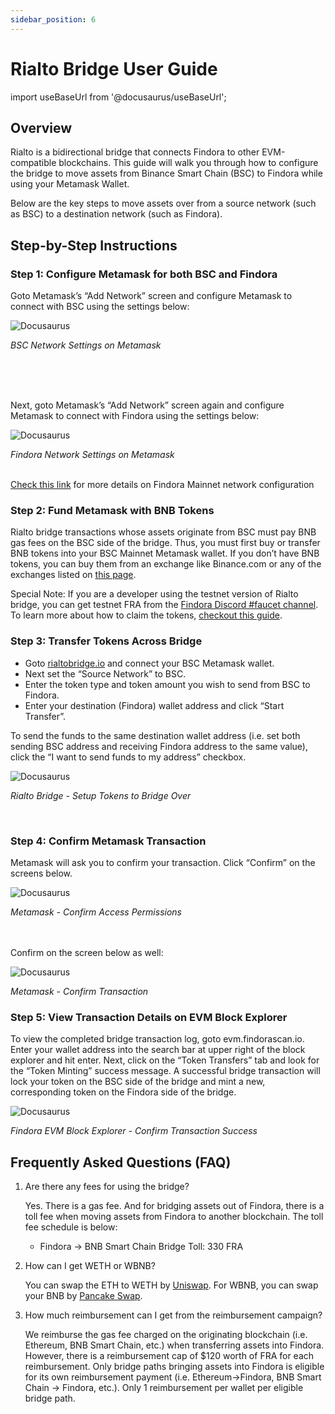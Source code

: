 ```yaml
---
sidebar_position: 6
---
```


# Rialto Bridge User Guide

import useBaseUrl from '@docusaurus/useBaseUrl';

## Overview
Rialto is a bidirectional bridge that connects Findora to other EVM-compatible blockchains. This guide will walk you through how to configure the bridge to move assets from Binance Smart Chain (BSC) to Findora while using your Metamask Wallet.

Below are the key steps to move assets over from a source network (such as BSC) to a destination network (such as Findora). 

## Step-by-Step Instructions

### Step 1: Configure Metamask for both BSC and Findora

Goto Metamask’s “Add Network” screen and configure Metamask to connect with BSC using the settings below:

![Docusaurus](/img/guides/rialto-guide/metamask-1.png)
<!-- <img src={useBaseUrl("/img/guides/rialto-guide/metamask-1.png")} width="80%" height="40%"/>  -->
<em>BSC Network Settings on Metamask</em>

<br/><br/><br/>

Next, goto Metamask’s “Add Network” screen again and configure Metamask to connect with Findora using the settings below:

![Docusaurus](/img/guides/rialto-guide/metamask-2.png)
<!-- # <img src={useBaseUrl("/img/guides/rialto-guide/metamask-2.png")} width="80%" height="40%"/> -->
<em>Findora Network Settings on Metamask</em>
<br/><br/>

[Check this link](/docs/networks/Mainnet) for more details on Findora Mainnet network configuration

### Step 2: Fund Metamask with BNB Tokens

Rialto bridge transactions whose assets originate from BSC must pay BNB gas fees on the BSC side of the bridge. Thus, you must first buy or transfer BNB tokens into your BSC Mainnet Metamask wallet. If you don’t have BNB tokens, you can buy them from an exchange like Binance.com or any of the exchanges listed on [this page](https://coinmarketcap.com/currencies/bnb/markets/).


Special Note: If you are a developer using the testnet version of Rialto bridge, you can get testnet FRA from the [Findora Discord #faucet channel](https://discord.gg/NXhZr6H2qt). To learn more about how to claim the tokens, [checkout this guide](/docs/guides/Faucet/faucet).


### Step 3: Transfer Tokens Across Bridge
- Goto [rialtobridge.io](https://rialtobridge.io) and connect your BSC Metamask wallet.
- Next set the “Source Network” to BSC.
- Enter the token type and token amount you wish to send from BSC to Findora.
- Enter your destination (Findora) wallet address and click “Start Transfer”. 

To send the funds to the same destination wallet address (i.e. set both sending BSC address and receiving Findora address to the same value), click the “I want to send funds to my address” checkbox.

![Docusaurus](/img/guides/rialto-guide/rialto-1.png)
<!-- # <img src={useBaseUrl("/img/guides/rialto-guide/rialto-1.png")} width="80%" height="40%"/> -->
<em>Rialto Bridge - Setup Tokens to Bridge Over</em>

<br/>

### Step 4: Confirm Metamask Transaction
Metamask will ask you to confirm your transaction. Click “Confirm” on the screens below.


![Docusaurus](/img/guides/rialto-guide/metamask-3.png)
<!-- # <img src={useBaseUrl("/img/guides/rialto-guide/metamask-3.png")} width="80%" height="40%"/> -->
<em>Metamask - Confirm Access Permissions</em>

<br/><br/>
Confirm on the screen below as well:

![Docusaurus](/img/guides/rialto-guide/metamask-4.png)
<!-- # <img src={useBaseUrl("/img/guides/rialto-guide/metamask-4.png")} width="80%" height="40%"/> -->
<em>Metamask - Confirm Transaction</em>

### Step 5: View Transaction Details on EVM Block Explorer

To view the completed bridge transaction log, goto evm.findorascan.io. Enter your wallet address into the search bar at upper right of the block explorer and hit enter. Next, click on the “Token Transfers” tab and look for the “Token Minting” success message. A successful bridge transaction will lock your token on the BSC side of the bridge and mint a new, corresponding token on the Findora side of the bridge.


![Docusaurus](/img/guides/rialto-guide/block-explorer-1.png)
<!-- # <img src={useBaseUrl("/img/guides/rialto-guide/block-explorer-1.png")} width="80%" height="40%"/> -->
<em>Findora EVM Block Explorer - Confirm Transaction Success</em>

## Frequently Asked Questions (FAQ)
1. Are there any fees for using the bridge?

    Yes. There is a gas fee. And for bridging assets out of Findora, there is a toll fee when moving assets from Findora to another blockchain. The toll fee schedule is below:

    -   Findora -> BNB Smart Chain Bridge Toll: 330 FRA

2. How can I get WETH or WBNB?

    You can swap the ETH to WETH by [Uniswap](<https://app.uniswap.org/#/swap>). For WBNB, you can swap your BNB by [Pancake Swap](<https://pancakeswap.finance/swap>).

3. How much reimbursement can I get from the reimbursement campaign?

    We reimburse the gas fee charged on the originating blockchain (i.e. Ethereum, BNB Smart Chain, etc.) when transferring assets into Findora. However, there is a reimbursement cap of $120 worth of FRA for each reimbursement. Only bridge paths bringing assets into Findora is eligible for its own reimbursement payment (i.e. Ethereum->Findora, BNB Smart Chain -> Findora, etc.). Only 1 reimbursement per wallet per eligible bridge path.